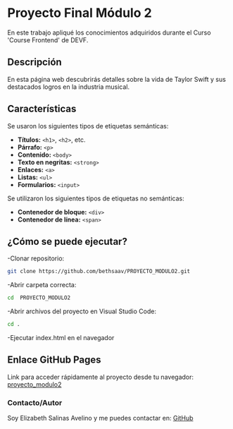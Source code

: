 # **Proyecto Final Módulo 2**

En este trabajo apliqué los conocimientos adquiridos durante el Curso 'Course Frontend' de DEVF.

## Descripción

En esta página web descubrirás detalles sobre la vida de Taylor Swift y 
sus destacados logros en la industria musical.

## Características
Se usaron los siguientes tipos de etiquetas semánticas:
- **Títulos:** `<h1>`, `<h2>`, etc.
- **Párrafo:** `<p>`
- **Contenido:** `<body>`
- **Texto en negritas:** `<strong>`
- **Enlaces:** `<a>`
- **Listas:** `<ul>`
- **Formularios:** `<input>`
    
Se utilizaron los siguientes tipos de etiquetas no semánticas:
- **Contenedor de bloque:** `<div>`
- **Contenedor de línea:** `<span>`

## ¿Cómo se puede ejecutar?

-Clonar repositorio:  
```sh
git clone https://github.com/bethsaav/PROYECTO_MODULO2.git
```

-Abrir carpeta correcta:
```sh
cd  PROYECTO_MODULO2
```

-Abrir archivos del proyecto en Visual Studio Code:
```sh
cd .
```
-Ejecutar index.html en el navegador


## Enlace GitHub Pages
Link para acceder rápidamente al proyecto desde tu navegador: [proyecto_modulo2](https://bethsaav.github.io/PROYECTO_MODULO1/)
    

### Contacto/Autor
Soy Elizabeth Salinas Avelino y me puedes contactar en: [GitHub](https://github.com/bethsaav)
